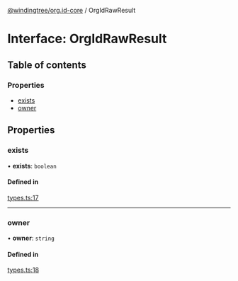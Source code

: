 [@windingtree/org.id-core](../README.md) / OrgIdRawResult

# Interface: OrgIdRawResult

## Table of contents

### Properties

- [exists](OrgIdRawResult.md#exists)
- [owner](OrgIdRawResult.md#owner)

## Properties

### exists

• **exists**: `boolean`

#### Defined in

[types.ts:17](https://github.com/kostysh/org.id-sdk/blob/8a83d95/packages/core/src/types.ts#L17)

___

### owner

• **owner**: `string`

#### Defined in

[types.ts:18](https://github.com/kostysh/org.id-sdk/blob/8a83d95/packages/core/src/types.ts#L18)
